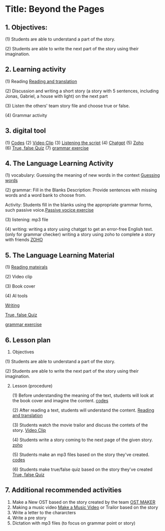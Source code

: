  # Title: Beyond the Pages

## 1. Objectives: 
(1) Students are able to understand a part of the story.

(2) Students are able to write the next part of the story using their imagination.


## 2. Learning activity

 (1) Reading [Reading and translation](https://github.com/Englishson0909/Fall2024/blob/main/The%20Giver.md)
 
 (2) Discussion and writing a short story (a story with 5 sentences, including Jonas, Gabriel, a house with light) on the next part 
 
 (3) Listen the others' team story file and choose true or false.   
 
 (4) Grammar activity 

## 3. digital tool
(1) [Codes](https://colab.research.google.com/drive/1XG31ZP5ebvyipdfx2af79mudRgjhxjq2?usp=sharing)
(2) [Video Clip](https://www.youtube.com/watch?v=uxFJvlWqphM)
(3) [Listening the script](content/output.mp3)
(4) [Chatgpt](https://openai.com/index/gpt-4/)
(5) [Zoho](https://writer.zoho.com/writer/documents)  
(6) [True, false Quiz](https://opexams.com/ko/ai-quiz-generator/)
(7) [grammar exercise](https://sapling.ai/utilities/active_to_passive)

## 4. The Language Learning Activity

(1) vocabulary: Guessing the meaning of new words in the context [Guessing words](https://github.com/Englishson0909/Fall2024/raw/main/New%20words.md)   

(2) grammar: Fill in the Blanks
Description: Provide sentences with missing words and a word bank to choose from.

Activity: Students fill in the blanks using the appropriate grammar forms, such passive voice.[Passive vocice exercise](https://sapling.ai/utilities/active_to_passive) 

(3) listening: mp3 file 

(4) writing: writing a story using chatgpt to get an error-free English text. (only for grammar checker) 
            writing a story using zoho to complete a story with friends [ZOHO](https://writer.zoho.com/writer/documents)  
            

## 5. The Language Learning Material

 (1) [Reading mateirals](https://github.com/Englishson0909/Fall2024/blob/main/The%20Giver.md)

 (2) Video clip 
 
 (3) Book cover 
 
 (4) AI tools
 
  [Writing](https://writer.zoho.com/writer/documents)  
 
  [True, false Quiz](https://opexams.com/ko/ai-quiz-generator/)
  
  [grammar exercise](https://sapling.ai/utilities/active_to_passive)

## 6. Lesson plan

1) Objectives

 (1) Students are able to understand a part of the story.
 
 (2) Students are able to write the next part of the story using their imagination.


2) Lesson (procedure)

   (1) Before understanding the meaning of the text, students will look at the book cover and imagine the content. [codes](https://colab.research.google.com/drive/1XG31ZP5ebvyipdfx2af79mudRgjhxjq2#scrollTo=Usdw224ulviw) 

   (2) After reading a text, students will understand the content. [Reading and translation](https://github.com/Englishson0909/Fall2024/blob/main/The%20Giver.md)

   (3) Students watch the movie trailor and discuss the contets of the story. [Video Clip](https://www.youtube.com/watch?v=uxFJvlWqphM) 

   (4) Students write a story coming to the next page of the given story.  [zoho](https://writer.zoho.com/writer/documents)  

   (5) Students make an mp3 files based on the story they've created. [codes](https://colab.research.google.com/drive/1XG31ZP5ebvyipdfx2af79mudRgjhxjq2#scrollTo=Usdw224ulviw)

   (6) Students make true/false quiz based on the story they've created  [True, false Quiz](https://opexams.com/ko/ai-quiz-generator/)

   

## 7. Additional recommended activities

1) Make a New OST based on the story created by the team [OST MAKER](https://makebestmusic.com/text-to-music)
2) Making a music video [Make a Music Video](https://app.pictory.ai/storyboard/scripttovideo) or Trailor based on the story
3) Write a letter to the chararcters
4) Write a pre story
5) Dictation with mp3 files (to focus on grammar point or story) 
